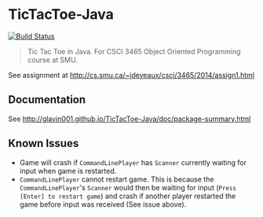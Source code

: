 TicTacToe-Java
==============
[![Build Status](https://travis-ci.org/Glavin001/TicTacToe-Java.png?branch=master)](https://travis-ci.org/Glavin001/TicTacToe-Java)

> Tic Tac Toe in Java. For CSCI 3465 Object Oriented Programming course at SMU.

See assignment at http://cs.smu.ca/~jdeveaux/csci/3465/2014/assign1.html

## Documentation
See http://glavin001.github.io/TicTacToe-Java/doc/package-summary.html

## Known Issues
- Game will crash if `CommandLinePlayer` has `Scanner` currently waiting for input when game is restarted.
- `CommandLinePlayer` cannot restart game. This is because the `CommandLinePlayer`'s `Scanner` would then be waiting for input (`Press [Enter] to restart game`) and crash if another player restarted the game before input was received (See issue above).

